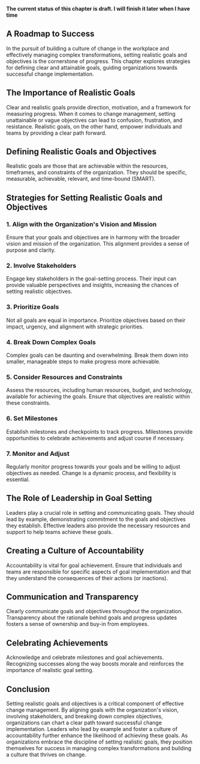 **The current status of this chapter is draft. I will finish it later when I have time**

A Roadmap to Success
--------------------

In the pursuit of building a culture of change in the workplace and effectively managing complex transformations, setting realistic goals and objectives is the cornerstone of progress. This chapter explores strategies for defining clear and attainable goals, guiding organizations towards successful change implementation.

The Importance of Realistic Goals
---------------------------------

Clear and realistic goals provide direction, motivation, and a framework for measuring progress. When it comes to change management, setting unattainable or vague objectives can lead to confusion, frustration, and resistance. Realistic goals, on the other hand, empower individuals and teams by providing a clear path forward.

**Defining Realistic Goals and Objectives**
-------------------------------------------

Realistic goals are those that are achievable within the resources, timeframes, and constraints of the organization. They should be specific, measurable, achievable, relevant, and time-bound (SMART).

Strategies for Setting Realistic Goals and Objectives
-----------------------------------------------------

### **1. Align with the Organization's Vision and Mission**

Ensure that your goals and objectives are in harmony with the broader vision and mission of the organization. This alignment provides a sense of purpose and clarity.

### **2. Involve Stakeholders**

Engage key stakeholders in the goal-setting process. Their input can provide valuable perspectives and insights, increasing the chances of setting realistic objectives.

### **3. Prioritize Goals**

Not all goals are equal in importance. Prioritize objectives based on their impact, urgency, and alignment with strategic priorities.

### **4. Break Down Complex Goals**

Complex goals can be daunting and overwhelming. Break them down into smaller, manageable steps to make progress more achievable.

### **5. Consider Resources and Constraints**

Assess the resources, including human resources, budget, and technology, available for achieving the goals. Ensure that objectives are realistic within these constraints.

### **6. Set Milestones**

Establish milestones and checkpoints to track progress. Milestones provide opportunities to celebrate achievements and adjust course if necessary.

### **7. Monitor and Adjust**

Regularly monitor progress towards your goals and be willing to adjust objectives as needed. Change is a dynamic process, and flexibility is essential.

**The Role of Leadership in Goal Setting**
------------------------------------------

Leaders play a crucial role in setting and communicating goals. They should lead by example, demonstrating commitment to the goals and objectives they establish. Effective leaders also provide the necessary resources and support to help teams achieve these goals.

**Creating a Culture of Accountability**
----------------------------------------

Accountability is vital for goal achievement. Ensure that individuals and teams are responsible for specific aspects of goal implementation and that they understand the consequences of their actions (or inactions).

**Communication and Transparency**
----------------------------------

Clearly communicate goals and objectives throughout the organization. Transparency about the rationale behind goals and progress updates fosters a sense of ownership and buy-in from employees.

**Celebrating Achievements**
----------------------------

Acknowledge and celebrate milestones and goal achievements. Recognizing successes along the way boosts morale and reinforces the importance of realistic goal setting.

**Conclusion**
--------------

Setting realistic goals and objectives is a critical component of effective change management. By aligning goals with the organization's vision, involving stakeholders, and breaking down complex objectives, organizations can chart a clear path toward successful change implementation. Leaders who lead by example and foster a culture of accountability further enhance the likelihood of achieving these goals. As organizations embrace the discipline of setting realistic goals, they position themselves for success in managing complex transformations and building a culture that thrives on change.
